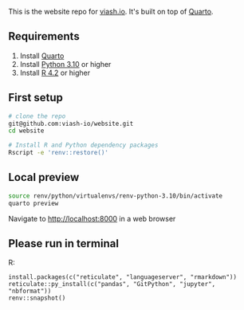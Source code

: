 This is the website repo for [viash.io](https://viash.io). It's built on top of [Quarto](https://quarto.org/).

## Requirements

1. Install [Quarto](https://quarto.org/docs/get-started/)
2. Install [Python 3.10](https://www.python.org/) or higher
3. Install [R 4.2](https://www.r-project.org/) or higher

## First setup

```sh
# clone the repo
git@github.com:viash-io/website.git
cd website

# Install R and Python dependency packages
Rscript -e 'renv::restore()'
```

## Local preview

```sh
source renv/python/virtualenvs/renv-python-3.10/bin/activate
quarto preview
```

Navigate to [http://localhost:8000](http://localhost:8000) in a web browser

## Please run in terminal

R:
```
install.packages(c("reticulate", "languageserver", "rmarkdown"))
reticulate::py_install(c("pandas", "GitPython", "jupyter", "nbformat"))
renv::snapshot()
```